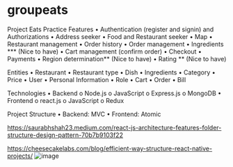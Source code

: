 # groupeats
Project Eats Practice
Features
•	Authentication (register and signin) and Authorizations
•	Address seeker
•	Food and Restaurant seeker 
•	Map
•	Restaurant management
•	Order history
•	Order management
•	Ingredients *** (Nice to have)
•	Cart management (confirm order)
•	Checkout
•	Payments
•	Region determination** (Nice to have)
•	Rating ** (Nice to have)

Entities
•	Restaurant
•	Restaurant type
•	Dish
•	Ingredients 
•	Category
•	Price
•	User
•	Personal Information
•	Role
•	Cart
•	Order
•	Bill


Technologies
•	Backend
o	Node.js
o	JavaScript
o	Express.js
o	MongoDB
•	Frontend
o	react.js
o	JavaScript
o	Redux



Project Structure
•	Backend: MVC
•	Frontend: Atomic

https://saurabhshah23.medium.com/react-js-architecture-features-folder-structure-design-pattern-70b7b9103f22

https://cheesecakelabs.com/blog/efficient-way-structure-react-native-projects/
![image](https://user-images.githubusercontent.com/3135326/126729546-63c0340a-da1f-485a-8ffd-af5b27553b23.png)
